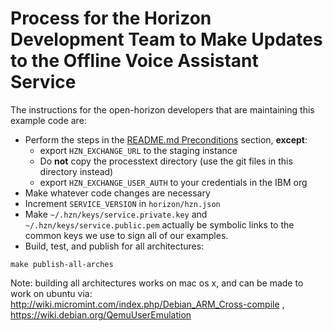 # Process for the Horizon Development Team to Make Updates to the Offline Voice Assistant Service

The instructions for the open-horizon developers that are maintaining this example code are:

- Perform the steps in the [README.md Preconditions](README.md#preconditions) section, **except**:
    - export `HZN_EXCHANGE_URL` to the staging instance
    - Do **not** copy the processtext directory (use the git files in this directory instead)
    - export `HZN_EXCHANGE_USER_AUTH` to your credentials in the IBM org
- Make whatever code changes are necessary
- Increment `SERVICE_VERSION` in `horizon/hzn.json`
- Make `~/.hzn/keys/service.private.key` and `~/.hzn/keys/service.public.pem` actually be symbolic links to the common keys we use to sign all of our examples.
- Build, test, and publish for all architectures:
```
make publish-all-arches
```
Note: building all architectures works on mac os x, and can be made to work on ubuntu via: http://wiki.micromint.com/index.php/Debian_ARM_Cross-compile , https://wiki.debian.org/QemuUserEmulation
